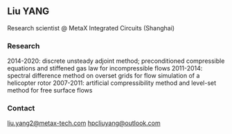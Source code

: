 ## Liu YANG 


Research scientist @ MetaX Integrated Circuits (Shanghai)

### Research

2014-2020: discrete unsteady adjoint method; 
           preconditioned compressible equations and stiffened gas law for incompressible flows
2011-2014: spectral difference method on overset grids for flow simulation of a helicopter rotor
2007-2011: artificial compressibility method and level-set method for free surface flows

### Contact
liu.yang2@metax-tech.com
hpcliuyang@outlook.com


